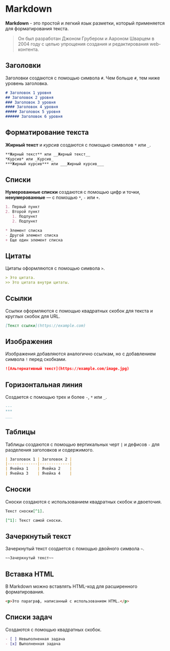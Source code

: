 # Markdown

**Markdown** - это простой и легкий язык разметки, который применяется для форматирования текста.
> Он был разработан Джоном Грубером и Аароном Шварцем в 2004 году с целью упрощения создания и редактирования web-контента.

## Заголовки
Заголовки создаются с помощью символа `#`. Чем больше `#`, тем ниже уровень заголовка.

```markdown
# Заголовок 1 уровня
## Заголовок 2 уровня
### Заголовок 3 уровня
#### Заголовок 4 уровня
##### Заголовок 5 уровня
###### Заголовок 6 уровня
```

## Форматирование текста
**Жирный текст** и *курсив* создаются с помощью символов `*` или `_`.

```markdown
**Жирный текст** или __Жирный текст__
*Курсив* или _Курсив_
***Жирный курсив*** или ___Жирный курсив___
```

## Списки
**Нумерованные списки** создаются с помощью цифр и точки, **ненумерованные** — с помощью `*`, `-` или `+`.

```markdown
1. Первый пункт
2. Второй пункт
   1. Подпункт
   2. Подпункт

* Элемент списка
- Другой элемент списка
+ Еще один элемент списка
```

## Цитаты
Цитаты оформляются с помощью символа `>`.

```markdown
> Это цитата.
>> Это цитата внутри цитаты.
```

## Ссылки
Ссылки оформляются с помощью квадратных скобок для текста и круглых скобок для URL.

```markdown
[Текст ссылки](https://example.com)
```

## Изображения
Изображения добавляются аналогично ссылкам, но с добавлением символа `!` перед скобками.

```markdown
![Альтернативный текст](https://example.com/image.jpg)
```

## Горизонтальная линия
Создается с помощью трех и более `-`, `*` или `_`.

```markdown
---
***
___
```

## Таблицы
Таблицы создаются с помощью вертикальных черт `|` и дефисов `-` для разделения заголовков и содержимого.

```markdown
| Заголовок 1 | Заголовок 2 |
|-------------|-------------|
| Ячейка 1    | Ячейка 2    |
| Ячейка 3    | Ячейка 4    |
```

## Сноски
Сноски создаются с использованием квадратных скобок и двоеточия.

```markdown
Текст сноски[^1].

[^1]: Текст самой сноски.
```

## Зачеркнутый текст
Зачеркнутый текст создается с помощью двойного символа `~`.

```markdown
~~Зачеркнутый текст~~
```

## Вставка HTML
В Markdown можно вставлять HTML-код для расширенного форматирования.

```markdown
<p>Это параграф, написанный с использованием HTML.</p>
```

## Списки задач
Создаются с помощью квадратных скобок.

```markdown
- [ ] Невыполненная задача
- [x] Выполненная задача
```
